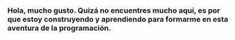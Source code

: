 ### Hola, mucho gusto. Quizá no encuentres mucho aquí, es por que estoy construyendo y aprendiendo para formarme en esta aventura de la programación.

<!--
**RomPirsZ/RomPirsZ** is a ✨ _special_ ✨ repository because its `README.md` (this file) appears on your GitHub profile.

Here are some ideas to get you started:

- 🔭 I’m currently working on ...
- 🌱 I’m currently learning ...
- 👯 I’m looking to collaborate on ...
- 🤔 I’m looking for help with ...
- 💬 Ask me about ...
- 📫 How to reach me: ...
- 😄 Pronouns: ...
- ⚡ Fun fact: ...
-->
